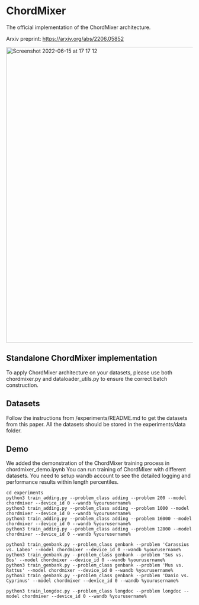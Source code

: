 # ChordMixer
The official implementation of the ChordMixer architecture.

Arxiv preprint: https://arxiv.org/abs/2206.05852


<img width="800" alt="Screenshot 2022-06-15 at 17 17 12" src="https://user-images.githubusercontent.com/22999405/173863802-c4477a1b-96ec-4e37-83b6-2b128f7d6c26.png">


## Standalone ChordMixer implementation

To apply ChordMixer architecture on your datasets, please use both chordmixer.py and dataloader_utils.py to ensure the correct batch construction.

## Datasets

Follow the instructions from /experiments/README.md to get the datasets from this paper.
All the datasets should be stored in the experiments/data folder.

## Demo 
We added the demonstration of the ChordMixer training process in chordmixer_demo.ipynb
You can run training of ChordMixer with different datasets. You need to setup wandb account to see the detailed logging and performance results within length percentiles.


```
cd experiments
python3 train_adding.py --problem_class adding --problem 200 --model chordmixer --device_id 0 --wandb %yourusername%
python3 train_adding.py --problem_class adding --problem 1000 --model chordmixer --device_id 0 --wandb %yourusername%
python3 train_adding.py --problem_class adding --problem 16000 --model chordmixer --device_id 0 --wandb %yourusername%
python3 train_adding.py --problem_class adding --problem 12800 --model chordmixer --device_id 0 --wandb %yourusername%

python3 train_genbank.py --problem_class genbank --problem 'Carassius vs. Labeo' --model chordmixer --device_id 0 --wandb %yourusername%
python3 train_genbank.py --problem_class genbank --problem 'Sus vs. Bos' --model chordmixer --device_id 0 --wandb %yourusername%
python3 train_genbank.py --problem_class genbank --problem 'Mus vs. Rattus' --model chordmixer --device_id 0 --wandb %yourusername%
python3 train_genbank.py --problem_class genbank --problem 'Danio vs. Cyprinus' --model chordmixer --device_id 0 --wandb %yourusername%

python3 train_longdoc.py --problem_class longdoc --problem longdoc --model chordmixer --device_id 0 --wandb %yourusername%
```



